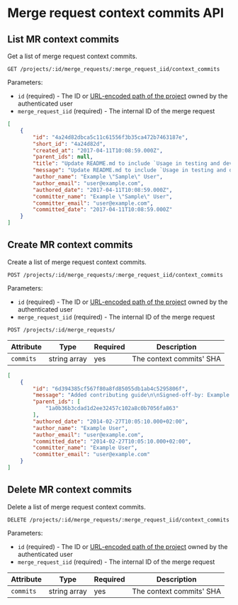 # Merge request context commits API

## List MR context commits

Get a list of merge request context commits.

```plaintext
GET /projects/:id/merge_requests/:merge_request_iid/context_commits
```

Parameters:

- `id` (required) - The ID or [URL-encoded path of the project](README.md#namespaced-path-encoding) owned by the authenticated user
- `merge_request_iid` (required) - The internal ID of the merge request

```json
[
    {
        "id": "4a24d82dbca5c11c61556f3b35ca472b7463187e",
        "short_id": "4a24d82d",
        "created_at": "2017-04-11T10:08:59.000Z",
        "parent_ids": null,
        "title": "Update README.md to include `Usage in testing and development`",
        "message": "Update README.md to include `Usage in testing and development`",
        "author_name": "Example \"Sample\" User",
        "author_email": "user@example.com",
        "authored_date": "2017-04-11T10:08:59.000Z",
        "committer_name": "Example \"Sample\" User",
        "committer_email": "user@example.com",
        "committed_date": "2017-04-11T10:08:59.000Z"
    }
]
```

## Create MR context commits

Create a list of merge request context commits.

```plaintext
POST /projects/:id/merge_requests/:merge_request_iid/context_commits
```

Parameters:

- `id` (required) - The ID or [URL-encoded path of the project](README.md#namespaced-path-encoding) owned by the authenticated user
- `merge_request_iid` (required) - The internal ID of the merge request

```plaintext
POST /projects/:id/merge_requests/
```

| Attribute                  | Type    | Required | Description                                                                     |
| ---------                  | ----    | -------- | -----------                                                                     |
| `commits`             | string array | yes | The context commits' SHA  |

```json
[
    {
        "id": "6d394385cf567f80a8fd85055db1ab4c5295806f",
        "message": "Added contributing guide\n\nSigned-off-by: Example User <user@example.com>\n",
        "parent_ids": [
            "1a0b36b3cdad1d2ee32457c102a8c0b7056fa863"
        ],
        "authored_date": "2014-02-27T10:05:10.000+02:00",
        "author_name": "Example User",
        "author_email": "user@example.com",
        "committed_date": "2014-02-27T10:05:10.000+02:00",
        "committer_name": "Example User",
        "committer_email": "user@example.com"
    }
]
```

## Delete MR context commits

Delete a list of merge request context commits.

```plaintext
DELETE /projects/:id/merge_requests/:merge_request_iid/context_commits
```

Parameters:

- `id` (required) - The ID or [URL-encoded path of the project](README.md#namespaced-path-encoding) owned by the authenticated user
- `merge_request_iid` (required) - The internal ID of the merge request

| Attribute                  | Type    | Required | Description                                                                     |
| ---------                  | ----    | -------- | -----------                                                                     |
| `commits`             | string array | yes | The context commits' SHA  |
